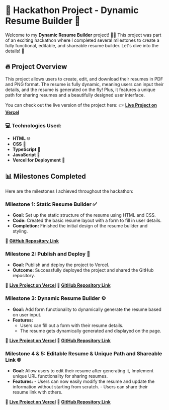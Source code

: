 # 🚀 Hackathon Project - Dynamic Resume Builder 🎉

Welcome to my **Dynamic Resume Builder** project! 👨‍💻 This project was part of an exciting hackathon where I completed several milestones to create a fully functional, editable, and shareable resume builder. Let's dive into the details! 🌟

## 🔥 Project Overview

This project allows users to create, edit, and download their resumes in PDF and PNG format. The resume is fully dynamic, meaning users can input their details, and the resume is generated on the fly! Plus, it features a unique path for sharing resumes and a beautifully designed user interface.

You can check out the live version of the project here:
👉 **[Live Project on Vercel](https://dynamic-resume-builder-by-hasan.vercel.app/)**

### 💻 Technologies Used:
- **HTML** 🌐
- **CSS** 🎨
- **TypeScript** 🔐
- **JavaScript** 🔐
- **Vercel for Deployment** 🚀
  
## 📊 Milestones Completed

Here are the milestones I achieved throughout the hackathon:

### Milestone 1: Static Resume Builder ✅
- **Goal:** Set up the static structure of the resume using HTML and CSS.
- **Code:** Created the basic resume layout with a form to fill in user details.
- **Completion:** Finished the initial design of the resume builder and styling.
  
🔗 **[GitHub Repository Link](https://github.com/Hasanraza25/HACKATHONS/tree/main/Milestone-1%262)**

### Milestone 2: Publish and Deploy 🚀
- **Goal:** Publish and deploy the project to Vercel.
- **Outcome:** Successfully deployed the project and shared the GitHub repository.

🔗 **[Live Project on Vercel](https://milestone-1-psi.vercel.app/)**
🔗 **[GitHub Repository Link](https://github.com/Hasanraza25/HACKATHONS/tree/main/Milestone-1%262)**

### Milestone 3: Dynamic Resume Builder ⚙️
- **Goal:** Add form functionality to dynamically generate the resume based on user input.
- **Features:**
  - Users can fill out a form with their resume details.
  - The resume gets dynamically generated and displayed on the page.

🔗 **[Live Project on Vercel](https://dynamic-resume-builder-by-hasan.vercel.app/)**
🔗 **[GitHub Repository Link](https://github.com/Hasanraza25/HACKATHONS/tree/main/Milestone-3)**

### Milestone 4 & 5: Editable Resume & Unique Path and Shareable Link 🌐
- **Goal:** Allow users to edit their resume after generating it, Implement unique URL functionality for sharing resumes.
- **Features:**
      - Users can now easily modify the resume and update the information without starting from scratch.
      - Users can share their resume link with others.

🔗 **[Live Project on Vercel](https://dynamic-resume-editable-sharable.vercel.app/)**
🔗 **[GitHub Repository Link](https://github.com/Hasanraza25/HACKATHONS/tree/main/Milestone-4%265)**
